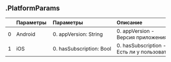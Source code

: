 

## .PlatformParams

|    | Параметры&nbsp;   | Параметры&nbsp;&nbsp;&nbsp;&nbsp;&nbsp;&nbsp;&nbsp;&nbsp;&nbsp;&nbsp;&nbsp;&nbsp;&nbsp;&nbsp;&nbsp;&nbsp;&nbsp;&nbsp;&nbsp;&nbsp;&nbsp;   | Описание&nbsp;&nbsp;&nbsp;&nbsp;&nbsp;&nbsp;&nbsp;&nbsp;&nbsp;&nbsp;&nbsp;&nbsp;&nbsp;&nbsp;&nbsp;&nbsp;&nbsp;&nbsp;&nbsp;&nbsp;&nbsp;&nbsp;&nbsp;&nbsp;&nbsp;&nbsp;&nbsp;&nbsp;&nbsp;&nbsp;&nbsp;&nbsp;&nbsp;&nbsp;&nbsp;&nbsp;&nbsp;   |
|---:|:------------------|:------------------------------------------------------------------------------------------------------------------------------------------|:-----------------------------------------------------------------------------------------------------------------------------------------------------------------------------------------------------------------------------------------|
|  0 | Android           | 0. appVersion: String<br>                                                                                                                 | 0. appVersion - Версия&nbsp;приложения<br>                                                                                                                                                                                               |
|  1 | iOS               | 0. hasSubscription: Bool<br>                                                                                                              | 0. hasSubscription - Есть&nbsp;ли&nbsp;у&nbsp;пользователя&nbsp;подписка<br>                                                                                                                                                             |